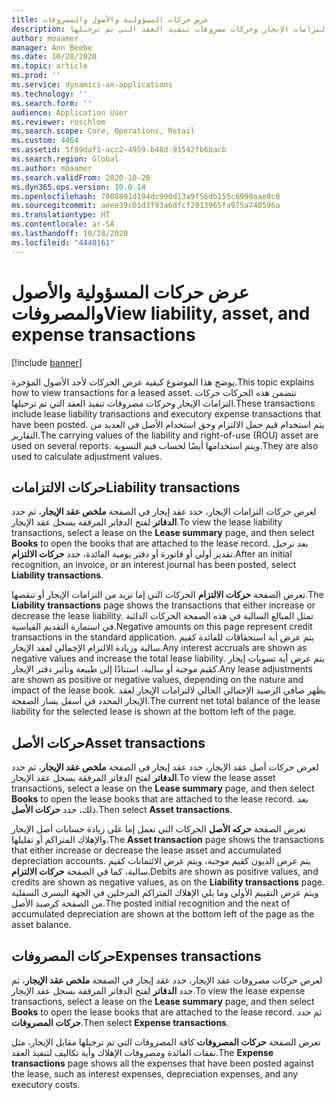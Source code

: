 ```yaml
---
title: عرض حركات المسؤولية والأصول والمصروفات
description: يوضح هذا الموضوع كيفية عرض الحركات لأحد الأصول المؤجرة. تتضمن هذه الحركات حركات التزامات الإيجار وحركات مصروفات تنفيذ العقد التي تم ترحيلها.
author: moaamer
manager: Ann Beebe
ms.date: 10/28/2020
ms.topic: article
ms.prod: ''
ms.service: dynamics-ax-applications
ms.technology: ''
ms.search.form: ''
audience: Application User
ms.reviewer: roschlom
ms.search.scope: Core, Operations, Retail
ms.custom: 4464
ms.assetid: 5f89daf1-acc2-4959-b48d-91542fb6bacb
ms.search.region: Global
ms.author: moaamer
ms.search.validFrom: 2020-10-28
ms.dyn365.ops.version: 10.0.14
ms.openlocfilehash: 7008891d194dc990d13a9f56db155c6990aae0c0
ms.sourcegitcommit: aeee39c01d3f93a6dfcf2013965fa975a740596a
ms.translationtype: HT
ms.contentlocale: ar-SA
ms.lasthandoff: 10/28/2020
ms.locfileid: "4440161"
---
```

# <a name="view-liability-asset-and-expense-transactions"></a><span data-ttu-id="c5a33-104">عرض حركات المسؤولية والأصول والمصروفات</span><span class="sxs-lookup"><span data-stu-id="c5a33-104">View liability, asset, and expense transactions</span></span>

[!include [banner](../includes/banner.md)]

<span data-ttu-id="c5a33-105">يوضح هذا الموضوع كيفية عرض الحركات لأحد الأصول المؤجرة.</span><span class="sxs-lookup"><span data-stu-id="c5a33-105">This topic explains how to view transactions for a leased asset.</span></span> <span data-ttu-id="c5a33-106">تتضمن هذه الحركات حركات التزامات الإيجار وحركات مصروفات تنفيذ العقد التي تم ترحيلها.</span><span class="sxs-lookup"><span data-stu-id="c5a33-106">These transactions include lease liability transactions and executory expense transactions that have been posted.</span></span> <span data-ttu-id="c5a33-107">يتم استخدام قيم حمل الالتزام وحق استخدام الأصل في العديد من التقارير.</span><span class="sxs-lookup"><span data-stu-id="c5a33-107">The carrying values of the liability and right-of-use (ROU) asset are used on several reports.</span></span> <span data-ttu-id="c5a33-108">ويتم استخدامها أيضًا لحساب قيم التسوية.</span><span class="sxs-lookup"><span data-stu-id="c5a33-108">They are also used to calculate adjustment values.</span></span>

## <a name="liability-transactions"></a><span data-ttu-id="c5a33-109">حركات الالتزامات</span><span class="sxs-lookup"><span data-stu-id="c5a33-109">Liability transactions</span></span>

<span data-ttu-id="c5a33-110">لعرض حركات التزامات الإيجار، حدد عقد إيجار في الصفحة **ملخص عقد الإيجار**، ثم حدد **الدفاتر** لفتح الدفاتر المرفقة بسجل عقد الإيجار.</span><span class="sxs-lookup"><span data-stu-id="c5a33-110">To view the lease liability transactions, select a lease on the **Lease summary** page, and then select **Books** to open the books that are attached to the lease record.</span></span> <span data-ttu-id="c5a33-111">بعد ترحيل تقدير أولي أو فاتورة أو دفتر يومية الفائدة، حدد **حركات الالتزام**.</span><span class="sxs-lookup"><span data-stu-id="c5a33-111">After an initial recognition, an invoice, or an interest journal has been posted, select **Liability transactions**.</span></span>

<span data-ttu-id="c5a33-112">تعرض الصفحة **حركات الالتزام** الحركات التي إما تزيد من التزامات الإيجار أو تنقصها.</span><span class="sxs-lookup"><span data-stu-id="c5a33-112">The **Liability transactions** page shows the transactions that either increase or decrease the lease liability.</span></span> <span data-ttu-id="c5a33-113">تمثل المبالغ السالبة في هذه الصفحة الحركات الدائنة في استمارة التقديم القياسية.</span><span class="sxs-lookup"><span data-stu-id="c5a33-113">Negative amounts on this page represent credit transactions in the standard application.</span></span> <span data-ttu-id="c5a33-114">يتم عرض أية استحقاقات للفائدة كقيم سالبة وزيادة الالتزام الإجمالي لعقد الإيجار.</span><span class="sxs-lookup"><span data-stu-id="c5a33-114">Any interest accruals are shown as negative values and increase the total lease liability.</span></span> <span data-ttu-id="c5a33-115">يتم عرض أية تسويات إيجار كقيم موجبة أو سالبة، استنادًا إلى طبيعة وتأثير دفتر الإيجار.</span><span class="sxs-lookup"><span data-stu-id="c5a33-115">Any lease adjustments are shown as positive or negative values, depending on the nature and impact of the lease book.</span></span> <span data-ttu-id="c5a33-116">يظهر صافي الرصيد الإجمالي الحالي لالتزامات الإيجار لعقد الإيجار المحدد في أسفل يسار الصفحة.</span><span class="sxs-lookup"><span data-stu-id="c5a33-116">The current net total balance of the lease liability for the selected lease is shown at the bottom left of the page.</span></span>

## <a name="asset-transactions"></a><span data-ttu-id="c5a33-117">حركات الأصل</span><span class="sxs-lookup"><span data-stu-id="c5a33-117">Asset transactions</span></span>

<span data-ttu-id="c5a33-118">لعرض حركات أصل عقد الإيجار، حدد عقد إيجار في الصفحة **ملخص عقد الإيجار**، ثم حدد **الدفاتر** لفتح الدفاتر المرفقة بسجل عقد الإيجار.</span><span class="sxs-lookup"><span data-stu-id="c5a33-118">To view the lease asset transactions, select a lease on the **Lease summary** page, and then select **Books** to open the lease books that are attached to the lease record.</span></span> <span data-ttu-id="c5a33-119">بعد ذلك، حدد **حركات الأصل**.</span><span class="sxs-lookup"><span data-stu-id="c5a33-119">Then select **Asset transactions**.</span></span>

<span data-ttu-id="c5a33-120">تعرض الصفحة **حركه الأصل** الحركات التي تعمل إما على زيادة حسابات أصل الإيجار والإهلاك المتراكم أو تقليلها.</span><span class="sxs-lookup"><span data-stu-id="c5a33-120">The **Asset transaction** page shows the transactions that either increase or decrease the lease asset and accumulated depreciation accounts.</span></span> <span data-ttu-id="c5a33-121">يتم عرض الديون كقيم موجبة، ويتم عرض الائتمانات كقيم سالبة، كما في الصفحة **حركات الالتزام**.</span><span class="sxs-lookup"><span data-stu-id="c5a33-121">Debits are shown as positive values, and credits are shown as negative values, as on the **Liability transactions** page.</span></span> <span data-ttu-id="c5a33-122">ويتم عرض التقييم الأولي وما يلي الإهلاك المتراكم المرحلين في الجهة اليسرى السفلية من الصفحة كرصيد الأصل.</span><span class="sxs-lookup"><span data-stu-id="c5a33-122">The posted initial recognition and the next of accumulated depreciation are shown at the bottom left of the page as the asset balance.</span></span> 

## <a name="expenses-transactions"></a><span data-ttu-id="c5a33-123">حركات المصروفات</span><span class="sxs-lookup"><span data-stu-id="c5a33-123">Expenses transactions</span></span>

<span data-ttu-id="c5a33-124">لعرض حركات مصروفات عقد الإيجار، حدد عقد إيجار في الصفحة **ملخص عقد الإيجار**، ثم حدد **الدفاتر** لفتح الدفاتر المرفقة بسجل عقد الإيجار.</span><span class="sxs-lookup"><span data-stu-id="c5a33-124">To view the lease expense transactions, select a lease on the **Lease summary** page, and then select **Books** to open the lease books that are attached to the lease record.</span></span> <span data-ttu-id="c5a33-125">ثم حدد **حركات المصروفات**.</span><span class="sxs-lookup"><span data-stu-id="c5a33-125">Then select **Expense transactions**.</span></span>

<span data-ttu-id="c5a33-126">تعرض الصفحة **حركات المصروفات** كافة المصروفات التي تم ترحيلها مقابل الإيجار، مثل نفقات الفائدة ومصروفات الإهلاك وأية تكاليف لتنفيذ العقد.</span><span class="sxs-lookup"><span data-stu-id="c5a33-126">The **Expense transactions** page shows all the expenses that have been posted against the lease, such as interest expenses, depreciation expenses, and any executory costs.</span></span>
